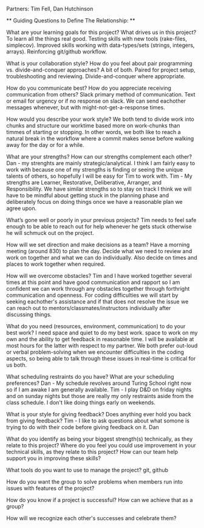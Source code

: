 Partners: Tim Fell, Dan Hutchinson

** Guiding Questions to Define The Relationship: **

What are your learning goals for this project? What drives us in this project? To learn all the things real good. Testing skills with new tools (rake-files, simplecov). Improved skills working with data-types/sets (strings, integers, arrays). Reinforcing git/github workflow.

What is your collaboration style? How do you feel about pair programming vs. divide-and-conquer approaches? A bit of both. Paired for project setup, troubleshooting and reviewing. Divide-and-conquer where appropriate.

How do you communicate best? How do you appreciate receiving communication from others? Slack primary method of communication. Text or email for urgency or if no response on slack. We can send eachother messages whenever, but with might-not-get-a-response times.

How would you describe your work style? We both tend to divide work into chunks and structure our worktime based more on work-chunks than timmes of starting or stopping. In other words, we both like to reach a natural break in the workflow where a commit makes sense before walking away for the day or for a while.

What are your strengths? How can our strengths complement each other? Dan - my strenghts are mainly strategic/analytical. I think I am fairly easy to work with because one of my strengths is finding or seeing the unique talents of others, so hopefully I will be easy for Tim to work with. Tim - My strengths are Learner, Restorative, Deliberative, Arranger, and Responsibility. We have similar strengths so to stay on track I think we will have to be mindful about getting stuck in the planning phase and deliberately focus on doing things once we have a reasonable plan we agree upon.

What’s gone well or poorly in your previous projects? Tim needs to feel safe enough to be able to reach out for help whenever he gets stuck otherwise he will schmuck out on the project.

How will we set direction and make decisions as a team? Have a morning meeting (around 830) to plan the day. Decide what we need to review and work on together and what we can do individually. Also decide on times and places to work together when required.

How will we overcome obstacles? Tim and I have worked together several times at this point and have good communication and rapport so I am confident we can work through any obstacles together through forthright communication and openness. For coding difficulties we will start by seeking eachother's assistance and if that does not resolve the issue we can reach out to mentors/classmates/instructors individually after discussing things.

What do you need (resources, environment, communication) to do your best work? I need space and quiet to do my best work. space to work on my own and the ability to get feedback in reasonable time. I will be available at most hours for the latter with respect to my partner. We both prefer out-loud or verbal problem-solving when we encounter difficulties in the coding aspects, so being able to talk through these issues in real-time is critical for us both.

What scheduling restraints do you have? What are your scheduling preferences? Dan - My schedule revolves around Turing School right now so if I am awake I am generally available. Tim - I play D&D on friday nights and on sunday nights but those are really my only restraints aside from the class schedule. I don't like doing things early on weekends.

What is your style for giving feedback? Does anything ever hold you back from giving feedback? Tim - I like to ask questions about what somone is trying to do with their code before giving feedback on it. Dan

What do you identify as being your biggest strength(s) technically, as they relate to this project? Where do you feel you could use improvement in your technical skills, as they relate to this project? How can our team help support you in improving these skills?

What tools do you want to use to manage the project? git, github

How do you want the group to solve problems when members run into issues with features of the project?

How do you know if a project is successful? How can we achieve that as a group?

How will we recognize each other's successes and celebrate them?
